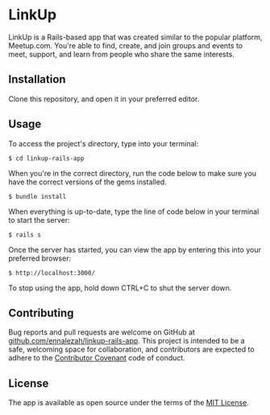 # LinkUp

LinkUp is a Rails-based app that was created similar to the popular platform, Meetup.com. You're able to find, create, and join groups and events to meet, support, and learn from people who share the same interests. 

## Installation

Clone this repository, and open it in your preferred editor.

## Usage

To access the project's directory, type into your terminal:

```$ cd linkup-rails-app ```

When you're in the correct directory, run the code below to make sure you have the correct versions of the gems installed.

```$ bundle install ```

When everything is up-to-date, type the line of code below in your terminal to start the server:

```$ rails s ```

Once the server has started, you can view the app by entering this into your preferred browser:

```$ http://localhost:3000/ ```

To stop using the app, hold down CTRL+C to shut the server down.

## Contributing

Bug reports and pull requests are welcome on GitHub at [github.com/ennalezah/linkup-rails-app](https://github.com/ennalezah/linkup-rails-app). This project is intended to be a safe, welcoming space for collaboration, and contributors are expected to adhere to the [Contributor Covenant](http://contributor-covenant.org) code of conduct.

## License

The app is available as open source under the terms of the [MIT License](https://opensource.org/licenses/MIT).